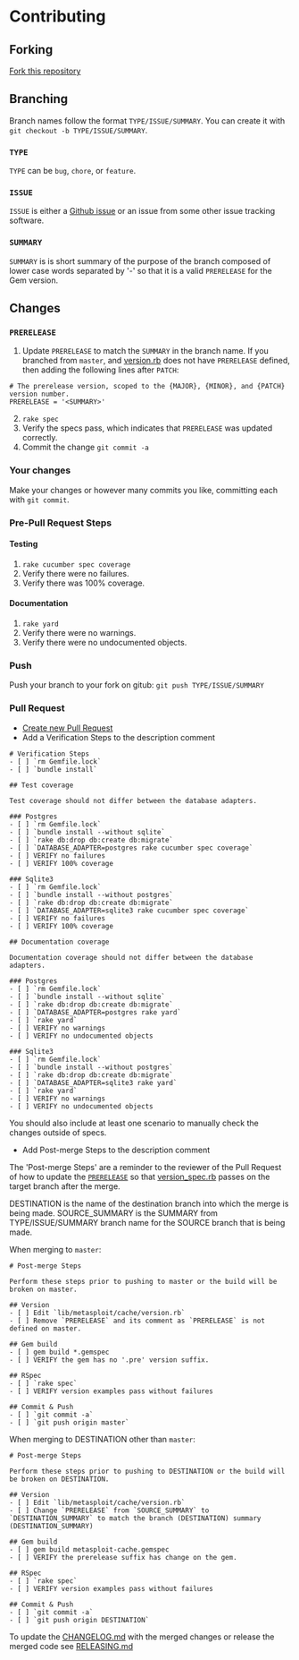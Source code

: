 # Contributing

## Forking

[Fork this repository](https://github.com/rapid7/metasploit-cache/fork)

## Branching

Branch names follow the format `TYPE/ISSUE/SUMMARY`.  You can create it with `git checkout -b TYPE/ISSUE/SUMMARY`.

### `TYPE`

`TYPE` can be `bug`, `chore`, or `feature`.

### `ISSUE`

`ISSUE` is either a [Github issue](https://github.com/rapid7/metasploit-cache/issues) or an issue from some other
issue tracking software.

### `SUMMARY`

`SUMMARY` is is short summary of the purpose of the branch composed of lower case words separated by '-' so that it is a valid `PRERELEASE` for the Gem version.

## Changes

### `PRERELEASE`

1. Update `PRERELEASE` to match the `SUMMARY` in the branch name.  If you branched from `master`, and [version.rb](lib/metasploit/cache/version.rb) does not have `PRERELEASE` defined, then adding the following lines after `PATCH`:
```
# The prerelease version, scoped to the {MAJOR}, {MINOR}, and {PATCH} version number.
PRERELEASE = '<SUMMARY>'
```
2. `rake spec`
3.  Verify the specs pass, which indicates that `PRERELEASE` was updated correctly.
4. Commit the change `git commit -a`

### Your changes

Make your changes or however many commits you like, committing each with `git commit`.

### Pre-Pull Request Steps

#### Testing
1. `rake cucumber spec coverage`
2. Verify there were no failures.
3. Verify there was 100% coverage.

#### Documentation
1. `rake yard`
2. Verify there were no warnings.
2. Verify there were no undocumented objects.

### Push

Push your branch to your fork on gitub: `git push TYPE/ISSUE/SUMMARY`

### Pull Request

* [Create new Pull Request](https://github.com/rapid7/metasploit-cache/compare/)
* Add a Verification Steps to the description comment

```
# Verification Steps
- [ ] `rm Gemfile.lock`
- [ ] `bundle install`

## Test coverage

Test coverage should not differ between the database adapters.

### Postgres
- [ ] `rm Gemfile.lock`
- [ ] `bundle install --without sqlite`
- [ ] `rake db:drop db:create db:migrate`
- [ ] `DATABASE_ADAPTER=postgres rake cucumber spec coverage`
- [ ] VERIFY no failures
- [ ] VERIFY 100% coverage

### Sqlite3
- [ ] `rm Gemfile.lock`
- [ ] `bundle install --without postgres`
- [ ] `rake db:drop db:create db:migrate`
- [ ] `DATABASE_ADAPTER=sqlite3 rake cucumber spec coverage`
- [ ] VERIFY no failures
- [ ] VERIFY 100% coverage

## Documentation coverage

Documentation coverage should not differ between the database adapters.

### Postgres
- [ ] `rm Gemfile.lock`
- [ ] `bundle install --without sqlite`
- [ ] `rake db:drop db:create db:migrate`
- [ ] `DATABASE_ADAPTER=postgres rake yard`
- [ ] `rake yard`
- [ ] VERIFY no warnings
- [ ] VERIFY no undocumented objects

### Sqlite3
- [ ] `rm Gemfile.lock`
- [ ] `bundle install --without postgres`
- [ ] `rake db:drop db:create db:migrate`
- [ ] `DATABASE_ADAPTER=sqlite3 rake yard`
- [ ] `rake yard`
- [ ] VERIFY no warnings
- [ ] VERIFY no undocumented objects
```

You should also include at least one scenario to manually check the changes outside of specs.

* Add Post-merge Steps to the description comment

The 'Post-merge Steps' are a reminder to the reviewer of the Pull Request of how to update the [`PRERELEASE`](lib/metasploit/cache/version.rb) so that [version_spec.rb](spec/lib/metasploit/cache/version.rb_spec.rb) passes on the target branch after the merge.

DESTINATION is the name of the destination branch into which the merge is being made.  SOURCE_SUMMARY is the SUMMARY from TYPE/ISSUE/SUMMARY branch name for the SOURCE branch that is being made.

When merging to `master`:

```
# Post-merge Steps

Perform these steps prior to pushing to master or the build will be broken on master.

## Version
- [ ] Edit `lib/metasploit/cache/version.rb`
- [ ] Remove `PRERELEASE` and its comment as `PRERELEASE` is not defined on master.

## Gem build
- [ ] gem build *.gemspec
- [ ] VERIFY the gem has no '.pre' version suffix.

## RSpec
- [ ] `rake spec`
- [ ] VERIFY version examples pass without failures

## Commit & Push
- [ ] `git commit -a`
- [ ] `git push origin master`
```

When merging to DESTINATION other than `master`:

```
# Post-merge Steps

Perform these steps prior to pushing to DESTINATION or the build will be broken on DESTINATION.

## Version
- [ ] Edit `lib/metasploit/cache/version.rb`
- [ ] Change `PRERELEASE` from `SOURCE_SUMMARY` to `DESTINATION_SUMMARY` to match the branch (DESTINATION) summary (DESTINATION_SUMMARY)

## Gem build
- [ ] gem build metasploit-cache.gemspec
- [ ] VERIFY the prerelease suffix has change on the gem.

## RSpec
- [ ] `rake spec`
- [ ] VERIFY version examples pass without failures

## Commit & Push
- [ ] `git commit -a`
- [ ] `git push origin DESTINATION`
```

To update the [CHANGELOG.md](CHANGELOG.md) with the merged changes or release the merged code see
[RELEASING.md](RELEASING.md)
